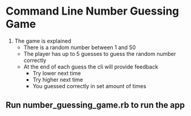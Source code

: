 # Command Line Number Guessing Game

1. The game is explained
	* There is a random number between 1 and 50
	* The player has up to 5 guesses to guess the random number correctly
	* At the end of each guess the cli will provide feedback
		* Try lower next time
		* Try higher next time
		* You guessed correctly in set amount of times

## Run number_guessing_game.rb to run the app